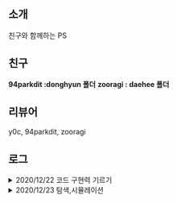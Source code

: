 ## 소개
친구와 함께하는 PS

## 친구
**94parkdit :donghyun  폴더**
**zooragi : daehee 폴더**

## 리뷰어
y0c, 94parkdit, zooragi

## 로그
<details>
<summary>2020/12/22 코드 구현력 기르기</summary>
- 뒤집은 소수
- 주사위 게임
- 점수 계산
</details>
<details>
<summary>2020/12/23 탐색,시뮬레이션</summary>
- 수들의 합
- 격자판 회문수
</details>

